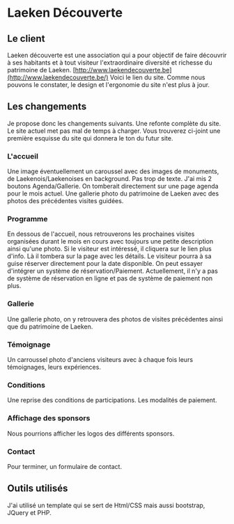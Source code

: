 # Laeken Découverte

## Le client

Laeken découverte est une association qui a pour objectif de faire découvrir à ses habitants et à tout visiteur l'extraordinaire diversité et richesse du patrimoine de Laeken.
[http://www.laekendecouverte.be](http://www.laekendecouverte.be/) Voici le lien du site.
Comme nous pouvons le constater, le design et l'ergonomie du site n'est plus à jour.

## Les changements

Je propose donc les changements suivants.
Une refonte complète du site. Le site actuel met pas mal de temps à charger.
Vous trouverez ci-joint une première esquisse du site qui donnera le ton du futur site.

### L'accueil

Une image éventuellement un caroussel avec des images de monuments, de Laekenois/Laekenoises en background.
Pas trop de texte. J'ai mis 2 boutons Agenda/Gallerie. On tomberait directement sur une page agenda pour le mois actuel.
Une gallerie photo du patrimoine de Laeken avec des photos des précédentes visites guidées.

### Programme

En dessous de l'accueil, nous retrouverons les prochaines visites organisées durant le mois en cours avec toujours une petite description ainsi qu'une photo.
Si le visiteur est intéressé, il cliquera sur le lien plus d'info. Là il tombera sur la page avec les détails.
Le visiteur pourra à sa guise réserver directement pour la date disponible. 
On peut essayer d'intégrer un système de réservation/Paiement. Actuellement, il n'y a pas de système de réservation en ligne et pas de système de paiement non plus.

### Gallerie 

Une gallerie photo, on y retrouvera des photos de visites précédentes ainsi que du patrimoine de Laeken.

### Témoignage

Un carroussel photo d'anciens visiteurs avec à chaque fois leurs témoignages, leurs expériences.

### Conditions

Une reprise des conditions de participations. Les modalités de paiement.

### Affichage des sponsors

Nous pourrions afficher les logos des différents sponsors.

### Contact

Pour terminer, un formulaire de contact.


## Outils utilisés

J'ai utilisé un template qui se sert de Html/CSS mais aussi bootstrap, JQuery et PHP.
